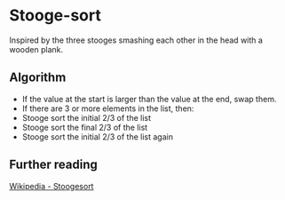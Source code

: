 # Stooge-sort

Inspired by the three stooges smashing each other in the head with a wooden plank.

## Algorithm

* If the value at the start is larger than the value at the end, swap them.
* If there are 3 or more elements in the list, then:
* Stooge sort the initial 2/3 of the list
* Stooge sort the final 2/3 of the list
* Stooge sort the initial 2/3 of the list again

## Further reading
[Wikipedia - Stoogesort](https://en.wikipedia.org/wiki/Stooge_sort)
